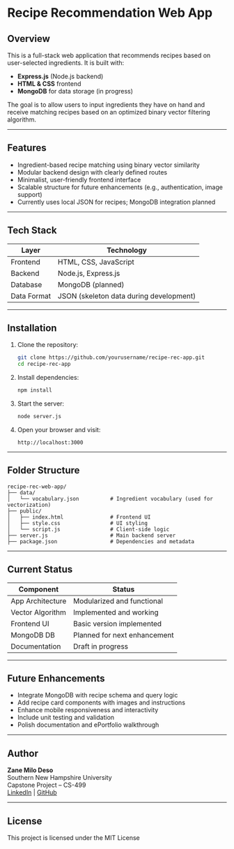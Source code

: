 # Recipe Recommendation Web App

## Overview

This is a full-stack web application that recommends recipes based on user-selected ingredients. It is built with:
- **Express.js** (Node.js backend)
- **HTML & CSS** frontend
- **MongoDB** for data storage (in progress)

The goal is to allow users to input ingredients they have on hand and receive matching recipes based on an optimized binary vector filtering algorithm.

---

## Features

- Ingredient-based recipe matching using binary vector similarity
- Modular backend design with clearly defined routes
- Minimalist, user-friendly frontend interface
- Scalable structure for future enhancements (e.g., authentication, image support)
- Currently uses local JSON for recipes; MongoDB integration planned

---

## Tech Stack

| Layer        | Technology         |
|--------------|--------------------|
| Frontend     | HTML, CSS, JavaScript |
| Backend      | Node.js, Express.js |
| Database     | MongoDB (planned) |
| Data Format  | JSON (skeleton data during development) |

---

## Installation

1. Clone the repository:
   ```bash
   git clone https://github.com/yourusername/recipe-rec-app.git
   cd recipe-rec-app
   ```

2. Install dependencies:
   ```bash
   npm install
   ```

3. Start the server:
   ```bash
   node server.js
   ```

4. Open your browser and visit:
   ```
   http://localhost:3000
   ```

---

## Folder Structure

```
recipe-rec-web-app/
├── data/
│   └── vocabulary.json          # Ingredient vocabulary (used for vectorization)
├── public/
│   ├── index.html               # Frontend UI
│   ├── style.css                # UI styling
│   └── script.js                # Client-side logic
├── server.js                    # Main backend server
├── package.json                 # Dependencies and metadata
```

---

## Current Status

| Component        | Status                            |
|------------------|-----------------------------------|
| App Architecture | Modularized and functional      |
| Vector Algorithm | Implemented and working         |
| Frontend UI      | Basic version implemented       |
| MongoDB DB       | Planned for next enhancement    |
| Documentation    | Draft in progress               |

---

## Future Enhancements

- Integrate MongoDB with recipe schema and query logic
- Add recipe card components with images and instructions
- Enhance mobile responsiveness and interactivity
- Include unit testing and validation
- Polish documentation and ePortfolio walkthrough

---

## Author

**Zane Milo Deso**  
Southern New Hampshire University  
Capstone Project – CS-499  
[LinkedIn](https://www.linkedin.com/in/zanedeso) | [GitHub](https://github.com/zanemilo)

---

## License

This project is licensed under the MIT License
